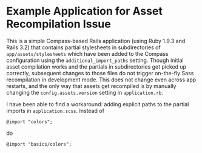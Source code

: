 # Example Application for Asset Recompilation Issue

This is a simple Compass-based Rails application (using Ruby 1.9.3 and Rails 3.2) that contains partial stylesheets in subdirectories of `app/assets/stylesheets` which have been added to the Compass configuration using the `additional_import_paths` setting. Though initial asset compilation works and the partials in subdirectories get picked up correctly, subsequent changes to those files do not trigger on-the-fly Sass recompilation in development mode. This does not change even across app restarts, and the only way that assets get recompiled is by manually changing the `config.assets.version` setting in `application.rb`.

I have been able to find a workaround: adding explicit paths to the partial imports in `application.scss`. Instead of

    @import "colors";

do

    @import "basics/colors";


